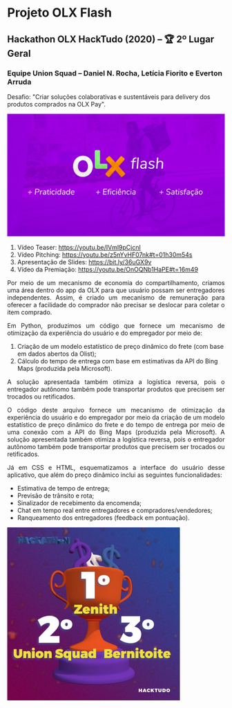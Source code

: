 # Projeto OLX Flash
## Hackathon OLX HackTudo (2020) – 🏆 2º Lugar Geral
### Equipe Union Squad – Daniel N. Rocha, Letícia Fiorito e Everton Arruda
Desafio: "Criar soluções colaborativas e sustentáveis para delivery dos produtos comprados na OLX Pay".

<img src="https://github.com/danielnrocha/OLX_Hackathon/blob/main/BrandHackaTudo.png" width="700">

1. Vídeo Teaser: https://youtu.be/IVml9pCjcnI
2. Vídeo Pitching: https://youtu.be/z5nYvHF07nk#t=01h30m54s
3. Apresentação de Slides: https://bit.ly/36uGX9v
4. Vídeo da Premiação: https://youtu.be/OnOQNb1HaPE#t=16m49

<p align="justify">
Por meio de um mecanismo de economia do compartilhamento, criamos uma área dentro do app da OLX para que usuário possam ser entregadores independentes. Assim, é criado um mecanismo de remuneração para oferecer a facilidade do comprador não precisar se deslocar para coletar o item comprado. 
</p>

<p align="justify">
Em Python, produzimos um código que fornece um mecanismo de otimização da experiência do usuário e do empregador por meio de:
</p>

1) Criação de um modelo estatístico de preço dinâmico do frete (com base em dados abertos da Olist);
2) Cálculo do tempo de entrega com base em estimativas da API do Bing Maps (produzida pela Microsoft). 

<p align="justify">
A solução apresentada também otimiza a logística reversa, pois o entregador autônomo também pode transportar produtos que precisem ser trocados ou retificados.
</p>

<p align="justify">
O código deste arquivo fornece um mecanismo de otimização da experiência do usuário e do empregador por meio da criação de um modelo estatístico de preço dinâmico do frete e do tempo de entrega por meio de uma conexão com a API do Bing Maps (produzida pela Microsoft). A solução apresentada também otimiza a logística reversa, pois o entregador autônomo também pode transportar produtos que precisem ser trocados ou retificados.
</p>

<p align="justify">
Já em CSS e HTML, esquematizamos a interface do usuário desse aplicativo, que além do preço dinâmico inclui as seguintes funcionalidades:
</p>

- Estimativa de tempo de entrega;
- Previsão de trânsito e rota;
- Sinalizador de recebimento da encomenda;
- Chat em tempo real entre entregadores e compradores/vendedores;
- Ranqueamento dos entregadores (feedback em pontuação).

<img src="https://github.com/danielnrocha/OLX_Hackathon/blob/main/PrizeHackTudo.jpeg" width="400"> 
